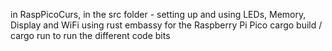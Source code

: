 in RaspPicoCurs, in the src folder - setting up and using LEDs, Memory, Display and WiFi using rust embassy for the Raspberry Pi Pico
cargo build / cargo run to run the different code bits
